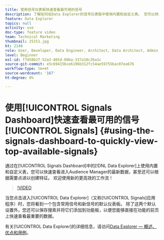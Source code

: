 ```yaml
---
title: 使用信号仪表板快速查看最可用的信号
description: 了解如何在Data Explorer的信号仪表板中使用内置和自定义表。 您可以快速查看进入Audience Manager的最新数据，甚至还可以根据需要点进以创建特征。 欢迎使用新的更高效的工作流！
feature: Data Explorer
topics: null
activity: use
doc-type: feature video
team: Technical Marketing
thumbnail: 25151.jpg
kt: 2140
role: User, Developer, Data Engineer, Architect, Data Architect, Admin, Leader
level: Beginner
exl-id: f7d50b2f-52a3-465d-89ba-337a10c26a1c
source-git-commit: e5c694156ce6196b312fc54ae59755bac07ea676
workflow-type: tm+mt
source-wordcount: '167'
ht-degree: 0%

---
```


# 使用[!UICONTROL Signals Dashboard]快速查看最可用的信号[!UICONTROL Signals] {#using-the-signals-dashboard-to-quickly-view-top-available-signals}

通过在[!UICONTROL Signals Dashboard]中的[!DNL Data Explorer]上使用内置和自定义表，您可以快速查看进入Audience Manager的最新数据，甚至还可以根据需要点进以创建特征。 欢迎使用新的更高效的工作流！

>[!VIDEO](https://video.tv.adobe.com/v/327525/?quality=12&captions=chi_hans)

当您点击进入[!UICONTROL Data Explorer]（又称[!UICONTROL Signals]应用程序）时，您将看到一个包含常用信号和新信号的默认仪表板。 除了这两个默认设置外，您还可以保存搜索并将它们添加到功能板，以便您能够直接在功能的前页上快速查看最重要的数据。

有关[!UICONTROL Data Explorer]的详细信息，请访问[Data Explorer — 概述、优点和用例](https://experienceleague.adobe.com/docs/audience-manager/user-guide/features/data-explorer/data-explorer-overview.html?lang=zh-Hans)。

